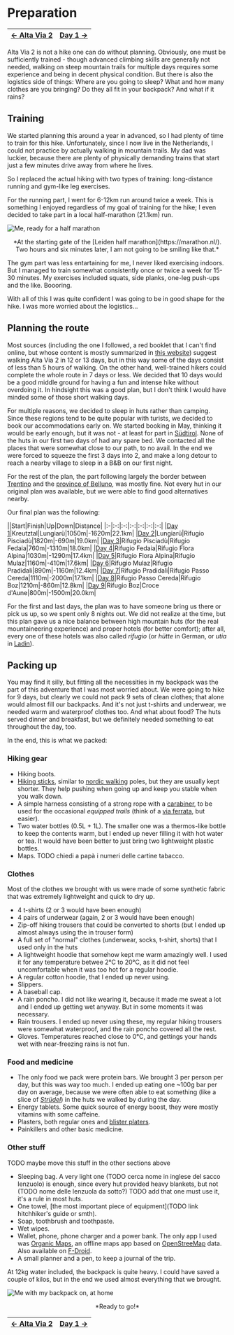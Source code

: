 # Preparation

|[← Alta Via 2](../)|[Day 1 →](../day1)|
|:-|-:|

Alta Via 2 is not a hike one can do without planning. Obviously, one must
be sufficiently trained - though advanced climbing skills are generally
not needed, walking on steep mountain trails for multiple days requires
some experience and being in decent physical condition. But there is also
the logistics side of things: Where are you going to sleep? What and how
many clothes are you bringing?  Do they all fit in your backpack? And
what if it rains?

## Training

We started planning this around a year in advanced, so I had plenty
of time to train for this hike. Unfortunately, since I now live in
the Netherlands, I could not practice by actually walking in mountain
trails. My dad was luckier, because there are plenty of physically
demanding trains that start just a few minutes drive away from where
he lives.

So I replaced the actual hiking with two types of training: long-distance
running and gym-like leg exercises.

For the running part, I went for 6-12km run around twice a week. This
is something I enjoyed regardless of my goal of training for the hike;
I even decided to take part in a local half-marathon (21.1km) run.

![Me, ready for a half marathon](../img/0-leiden-half-marathon.jpg)
<p align="center">
*At the starting gate of the
[Leiden half marathon](https://marathon.nl/). Two hours and six
minutes later, I am not going to be smiling like that.*
</p>

The gym part was less entartaining for me, I never liked exercising
indoors.  But I managed to train somewhat consistently once or twice a
week for 15-30 minutes. My exercises included squats, side planks,
one-leg push-ups and the like. Boooring.

With all of this I was quite confident I was going to be in good
shape for the hike. I was more worried about the logistics...

## Planning the route

Most sources (including the one I followed, a red booklet that I
can't find online, but whose content is mostly summarized in
[this website](https://www.altavia2dolomiti.com/percorso))
suggest walking Alta Via 2 in 12 or 13 days, but in this way some of
the days consist of less than 5 hours of walking. On the other hand,
well-trained hikers could complete the whole route in 7 days or less. We
decided that 10 days would be a good middle ground for having a fun and
intense hike without overdoing it. In hindsight this was a good plan, but
I don't think I would have minded some of those short walking days.

For multiple reasons, we decided to sleep in huts rather than camping.
Since these regions tend to be quite popular with turists, we decided to
book our accommodations early on.  We started booking in May, thinking it
would be early enough, but it was not - at least for part in
[Südtirol](https://en.wikipedia.org/wiki/South_Tyrol).
None of the huts in our first two days of had any spare bed. We contacted
all the places that were somewhat close to our path, to no avail. In the
end we were forced to squeeze the first 3 days into 2, and make a long
detour to reach a nearby village to sleep in a B&B on our first night.

For the rest of the plan, the part following largely the border between
[Trentino](https://en.wikipedia.org/wiki/Trentino) and the
[province of Belluno](https://en.wikipedia.org/wiki/Province_of_Belluno),
was mostly fine. Not every hut in our original plan was available, but
we were able to find good alternatives nearby.

Our final plan was the following:

||Start|Finish|Up|Down|Distance|
|:-|:-:|:-:|:-:|:-:|:-:|:-:|
|[Day 1](./day1)|Kreutztal|Lungiarü|1050m|-1620m|22.1km|
|[Day 2](./day2)|Lungiarü|Rifugio Pisciadù|1820m|-690m|19.0km|
|[Day 3](./day3)|Rifugio Pisciadù|Rifugio Fedaia|760m|-1310m|18.0km|
|[Day 4](./day4)|Rifugio Fedaia|Rifugio Flora Alpina|1030m|-1290m|17.4km|
|[Day 5](./day5)|Rifugio Flora Alpina|Rifugio Mulaz|1160m|-410m|17.6km|
|[Day 6](./day6)|Rifugio Mulaz|Rifugio Pradidali|890m|-1160m|12.4km|
|[Day 7](./day7)|Rifugio Pradidali|Rifugio Passo Cereda|1110m|-2000m|17.1km|
|[Day 8](./day8)|Rifugio Passo Cereda|Rifugio Boz|1210m|-860m|12.8km|
|[Day 9](./day9)|Rifugio Boz|Croce d'Aune|800m|-1500m|20.0km|

For the first and last days, the plan was to have someone bring
us there or pick us up, so we spent only 8 nights out.  We did not
realize at the time, but this plan gave us a nice balance between
high mountain huts (for the real mountaineering experience) and
proper hotels (for better comfort); after all, every one of these
hotels was also called *rifugio* (or *hütte* in German, or *utia* in
[Ladin](https://en.wikipedia.org/wiki/Ladin_language)).

## Packing up

You may find it silly, but fitting all the necessities in my backpack
was the part of this adventure that I was most worried about. We were
going to hike for 9 days, but clearly we could not pack 9 sets of clean
clothes; that alone would almost fill our backpacks. And it's not just
t-shirts and underwear, we needed warm and waterproof clothes too. And
what about food? The huts served dinner and breakfast, but we definitely
needed something to eat throughout the day, too.

In the end, this is what we packed:

### Hiking gear

* Hiking boots.
* [Hiking sticks](https://en.wikipedia.org/wiki/Trekking_pole), similar
  to [nordic walking](https://en.wikipedia.org/wiki/Nordic_walking) poles,
  but they are usually kept shorter. They help pushing when going up
  and keep you stable when you walk down.
* A simple harness consisting of a strong rope with a
  [carabiner](https://en.wikipedia.org/wiki/Carabiner), to be used
  for the occasional *equipped trails* (think of a
  [via ferrata](https://en.wikipedia.org/wiki/Via_ferrata), but easier).
* Two water bottles (0.5L + 1L). The smaller one was a thermos-like bottle
  to keep the contents warm, but I ended up never filling it with hot
  water or tea. It would have been better to just bring two lightweight
  plastic bottles.
* Maps. TODO chiedi a papà i numeri delle cartine tabacco.

### Clothes

Most of the clothes we brought with us were made of some synthetic
fabric that was extremely lightweight and quick to dry up.

* 4 t-shirts (2 or 3 would have been enough)
* 4 pairs of underwear (again, 2 or 3 would have been enough)
* Zip-off hiking trousers that could be converted to shorts (but
  I ended up almost always using the in trouser form)
* A full set of "normal" clothes (underwear, socks, t-shirt, shorts) that
  I used only in the huts
* A lightweight hoodie that somehow kept me warm amazingly well. I used
  it for any temperature betwee 2°C to 20°C, as it did not feel
  uncomfortable when it was too hot for a regular hoodie.
* A regular cotton hoodie, that I ended up never using.
* Slippers.
* A baseball cap.
* A rain poncho. I did not like wearing it, because it made me sweat a lot
  and I ended up getting wet anyway. But in some moments it was necessary.
* Rain trousers. I ended up never using these, my regular hiking trousers
  were somewhat waterproof, and the rain poncho covered all the rest.
* Gloves. Temperatures reached close to 0°C,
  and gettings your hands wet with near-freezing rains is not fun.

### Food and medicine

* The only food we pack were protein bars. We brought 3 per person per
  day, but this was way too much. I ended up eating one ~100g bar per day
  on average, because we were often able to eat something
  (like a slice of [*Strüdel*](https://en.wikipedia.org/wiki/Apple_strudel))
  in the huts we walked by during the day.
* Energy tablets. Some quick source of energy boost,
  they were mostly vitamins with some caffeine.
* Plasters, both regular ones and
  [blister platers](https://en.wikipedia.org/wiki/Compeed).
* Painkillers and other basic medicine.

### Other stuff

TODO maybe move this stuff in the other sections above

* Sleeping bag. A very light one (TODO cerca nome in inglese
  del sacco lenzuolo) is enough, since every hut provided heavy
  blankets, but not (TODO nome delle lenzuola da sotto?)
  TODO add that one must use it, it's a rule in most huts.
* One towel, [the most important piece of equipment](TODO link hitchhiker's guide or smth).
* Soap, toothbrush and toothpaste.
* Wet wipes.
* Wallet, phone, phone charger and a power bank. The only app I used was
  [Organic Maps](https://play.google.com/store/apps/details?id=app.organicmaps),
  an offline maps app based on
  [OpenStreeMap](https://www.openstreetmap.org/#map=12/46.5905/11.7540) data.
  Also available on [F-Droid](https://f-droid.org/packages/app.organicmaps/).
* A small planner and a pen, to keep a journal of the trip.

At 12kg water included, the backpack is quite heavy. I could have saved a
couple of kilos, but in the end we used almost everything that we brought.

![Me with my backpack on, at home](../img/19-0000-backpack.jpg)
<p align="center">
*Ready to go!*
</p>

|[← Alta Via 2](../)|[Day 1 →](../day1)|
|:-|-:|

